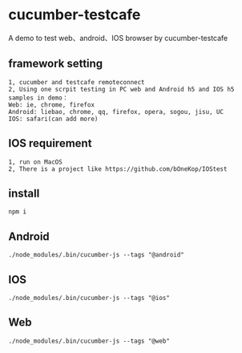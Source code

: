 # cucumber-testcafe
A demo to test web、android、IOS browser by cucumber-testcafe
## framework setting
```
1, cucumber and testcafe remoteconnect
2, Using one scrpit testing in PC web and Android h5 and IOS h5
samples in demo：
Web: ie, chrome, firefox
Android: liebao, chrome, qq, firefox, opera, sogou, jisu, UC
IOS: safari(can add more)
```

## IOS requirement
```
1, run on MacOS
2, There is a project like https://github.com/bOneKop/IOStest
```

## install
```
npm i
```
## Android
```
./node_modules/.bin/cucumber-js --tags "@android"
```
## IOS
```
./node_modules/.bin/cucumber-js --tags "@ios"
```
## Web
```
./node_modules/.bin/cucumber-js --tags "@web"